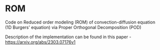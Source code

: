 # ROM
Code on Reduced order modeling (ROM) of convection-diffusion equation (1D Burgers' equation) via Proper Orthogonal Decomposition (POD) 

Description of the implementation can be found in this paper - https://arxiv.org/abs/2303.07176v1
